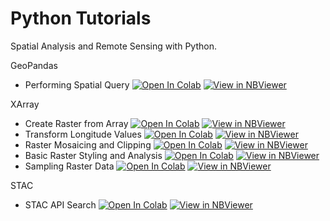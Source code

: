 # Python Tutorials

Spatial Analysis and Remote Sensing with Python.

GeoPandas

* Performing Spatial Query [![Open In Colab](https://colab.research.google.com/assets/colab-badge.svg)](https://colab.research.google.com/github/spatialthoughts/python-tutorials/blob/main/performing_spatial_queries.ipynb)  [![View in NBViewer](https://raw.githubusercontent.com/jupyter/design/master/logos/Badges/nbviewer_badge.svg)](https://nbviewer.org/github/spatialthoughts/python-tutorials/blob/main/performing_spatial_queries.ipynb)

XArray

* Create Raster from Array [![Open In Colab](https://colab.research.google.com/assets/colab-badge.svg)](https://colab.research.google.com/github/spatialthoughts/python-tutorials/blob/main/raster_from_array.ipynb)  [![View in NBViewer](https://raw.githubusercontent.com/jupyter/design/master/logos/Badges/nbviewer_badge.svg)](https://nbviewer.org/github/spatialthoughts/python-tutorials/blob/main/raster_from_array.ipynb)
* Transform Longitude Values [![Open In Colab](https://colab.research.google.com/assets/colab-badge.svg)](https://colab.research.google.com/github/spatialthoughts/python-tutorials/blob/main/wrap_longitude.ipynb)  [![View in NBViewer](https://raw.githubusercontent.com/jupyter/design/master/logos/Badges/nbviewer_badge.svg)](https://nbviewer.org/github/spatialthoughts/python-tutorials/blob/main/wrap_longitude.ipynb)
* Raster Mosaicing and Clipping [![Open In Colab](https://colab.research.google.com/assets/colab-badge.svg)](https://colab.research.google.com/github/spatialthoughts/python-tutorials/blob/main/raster_mosaicing_and_clipping.ipynb)  [![View in NBViewer](https://raw.githubusercontent.com/jupyter/design/master/logos/Badges/nbviewer_badge.svg)](https://nbviewer.org/github/spatialthoughts/python-tutorials/blob/main/raster_mosaicing_and_clipping.ipynb)
* Basic Raster Styling and Analysis [![Open In Colab](https://colab.research.google.com/assets/colab-badge.svg)](https://colab.research.google.com/github/spatialthoughts/python-tutorials/blob/main//raster_styling_and_analysis.ipynb)  [![View in NBViewer](https://raw.githubusercontent.com/jupyter/design/master/logos/Badges/nbviewer_badge.svg)](https://nbviewer.org/github/spatialthoughts/python-tutorials/blob/main/raster_styling_and_analysis.ipynb)
* Sampling Raster Data [![Open In Colab](https://colab.research.google.com/assets/colab-badge.svg)](https://colab.research.google.com/github/spatialthoughts/python-tutorials/blob/main/sampling_raster_data.ipynb)  [![View in NBViewer](https://raw.githubusercontent.com/jupyter/design/master/logos/Badges/nbviewer_badge.svg)](https://nbviewer.org/github/spatialthoughts/python-tutorials/blob/main/sampling_raster_data.ipynb)

STAC

* STAC API Search [![Open In Colab](https://colab.research.google.com/assets/colab-badge.svg)](https://colab.research.google.com/github/spatialthoughts/python-tutorials/blob/main/stac_api_search.ipynb)  [![View in NBViewer](https://raw.githubusercontent.com/jupyter/design/master/logos/Badges/nbviewer_badge.svg)](https://nbviewer.org/github/spatialthoughts/python-tutorials/blob/main/stac_api_search.ipynb)
